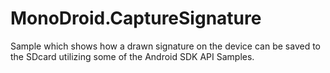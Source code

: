 MonoDroid.CaptureSignature
==========================

Sample which shows how a drawn signature on the device can be saved to the SDcard utilizing some of the Android SDK API Samples.